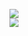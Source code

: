 [![](https://img.shields.io/badge/Made%20With-Github%20Spray-lightgrey.svg?style=for-the-badge&logo=github)](https://github.com/Annihil/github-spray#18617)  
[![](https://i.imgur.com/2DrTn0Z.gif)](https://github.com/Annihil/github-spray)